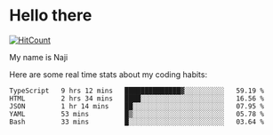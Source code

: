 # Hello there

[![HitCount](http://hits.dwyl.com/na-ji/na-ji.svg)](https://youtu.be/dQw4w9WgXcQ)

My name is Naji

Here are some real time stats about my coding habits:

<!--START_SECTION:waka-->
```text
TypeScript   9 hrs 12 mins   ██████████████▓░░░░░░░░░░   59.19 % 
HTML         2 hrs 34 mins   ████░░░░░░░░░░░░░░░░░░░░░   16.56 % 
JSON         1 hr 14 mins    ██░░░░░░░░░░░░░░░░░░░░░░░   07.95 % 
YAML         53 mins         █▒░░░░░░░░░░░░░░░░░░░░░░░   05.78 % 
Bash         33 mins         █░░░░░░░░░░░░░░░░░░░░░░░░   03.64 % 
```
<!--END_SECTION:waka-->

